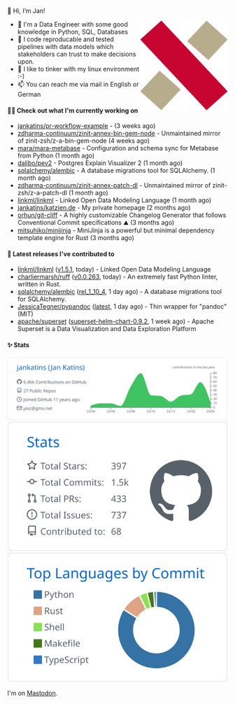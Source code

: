 👋 Hi, I’m Jan!

<img align="right" src="https://raw.githubusercontent.com/kreuzwerkerbot/kreuzwerkerbot/master/assets/xw.png" width="200">

- 🌱 I'm a Data Engineer with some good knowledge in Python, SQL, Databases
- 💪 I code reproducable and tested pipelines with data models which stakeholders can trust to make decisions upon.
- 💞️ I like to tinker with my linux environment :-)
- 📫 You can reach me via mail in English or German

#### 👩‍💻 Check out what I'm currently working on

- [jankatins/pr-workflow-example](https://github.com/jankatins/pr-workflow-example) -  (3 weeks ago)
- [zdharma-continuum/zinit-annex-bin-gem-node](https://github.com/zdharma-continuum/zinit-annex-bin-gem-node) - Unmaintained mirror of zinit-zsh/z-a-bin-gem-node (4 weeks ago)
- [mara/mara-metabase](https://github.com/mara/mara-metabase) - Configuration and schema sync for Metabase from Python (1 month ago)
- [dalibo/pev2](https://github.com/dalibo/pev2) - Postgres Explain Visualizer 2 (1 month ago)
- [sqlalchemy/alembic](https://github.com/sqlalchemy/alembic) - A database migrations tool for SQLAlchemy. (1 month ago)
- [zdharma-continuum/zinit-annex-patch-dl](https://github.com/zdharma-continuum/zinit-annex-patch-dl) - Unmaintained mirror of zinit-zsh/z-a-patch-dl (1 month ago)
- [linkml/linkml](https://github.com/linkml/linkml) - Linked Open Data Modeling Language (1 month ago)
- [jankatins/katzien.de](https://github.com/jankatins/katzien.de) - My private homepage (2 months ago)
- [orhun/git-cliff](https://github.com/orhun/git-cliff) - A highly customizable Changelog Generator that follows Conventional Commit specifications ⛰️  (3 months ago)
- [mitsuhiko/minijinja](https://github.com/mitsuhiko/minijinja) - MiniJinja is a powerful but minimal dependency template engine for Rust (3 months ago)

#### 🔭 Latest releases I've contributed to

- [linkml/linkml](https://github.com/linkml/linkml) ([v1.5.1](https://github.com/linkml/linkml/releases/tag/v1.5.1), today) - Linked Open Data Modeling Language
- [charliermarsh/ruff](https://github.com/charliermarsh/ruff) ([v0.0.263](https://github.com/charliermarsh/ruff/releases/tag/v0.0.263), today) - An extremely fast Python linter, written in Rust.
- [sqlalchemy/alembic](https://github.com/sqlalchemy/alembic) ([rel_1_10_4](https://github.com/sqlalchemy/alembic/releases/tag/rel_1_10_4), 1 day ago) - A database migrations tool for SQLAlchemy.
- [JessicaTegner/pypandoc](https://github.com/JessicaTegner/pypandoc) ([latest](https://github.com/JessicaTegner/pypandoc/releases/tag/latest), 1 day ago) - Thin wrapper for &#34;pandoc&#34; (MIT)
- [apache/superset](https://github.com/apache/superset) ([superset-helm-chart-0.9.2](https://github.com/apache/superset/releases/tag/superset-helm-chart-0.9.2), 1 week ago) - Apache Superset is a Data Visualization and Data Exploration Platform


#### ✨ Stats

  [![](https://raw.githubusercontent.com/jankatins/jankatins/master/profile-summary-card-output/github/0-profile-details.svg)](https://github.com/vn7n24fzkq/github-profile-summary-cards)
  [![](https://raw.githubusercontent.com/jankatins/jankatins/master/profile-summary-card-output/github/3-stats.svg)](https://github.com/vn7n24fzkq/github-profile-summary-cards)
  [![](https://raw.githubusercontent.com/jankatins/jankatins/master/profile-summary-card-output/github/2-most-commit-language.svg)](https://github.com/vn7n24fzkq/github-profile-summary-cards)

I'm on <a rel="me" href="https://fosstodon.org/@jankatins">Mastodon</a>.
